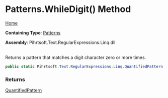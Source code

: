 # Patterns\.WhileDigit\(\) Method

[Home](../../../../../../README.md)

**Containing Type**: [Patterns](../README.md)

**Assembly**: Pihrtsoft\.Text\.RegularExpressions\.Linq\.dll

\
Returns a pattern that matches a digit character zero or more times\.

```csharp
public static Pihrtsoft.Text.RegularExpressions.Linq.QuantifiedPattern WhileDigit()
```

### Returns

[QuantifiedPattern](../../QuantifiedPattern/README.md)

